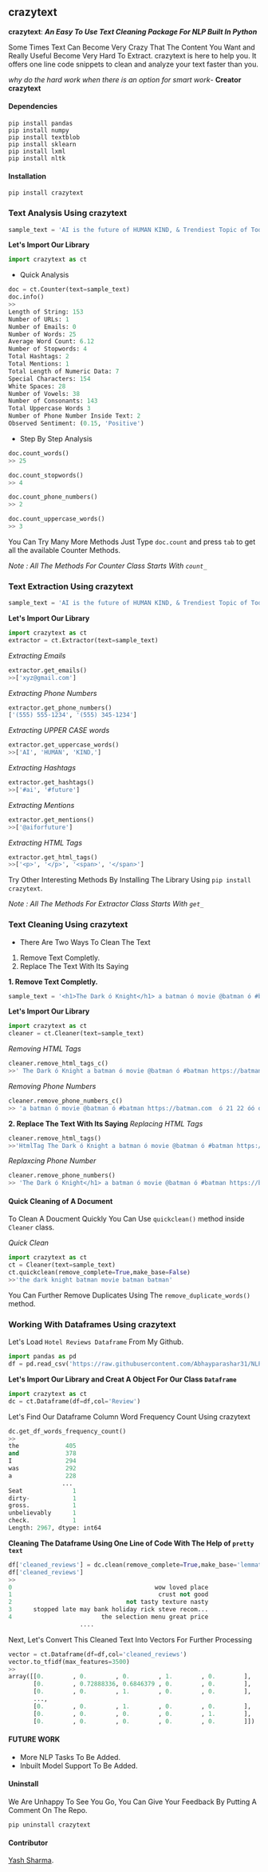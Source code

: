 ## crazytext

**crazytext**: ***An Easy To Use Text Cleaning Package For NLP Built In Python***

Some Times Text Can Become Very Crazy That The Content You Want and Really Useful Become Very Hard To Extract. crazytext is here to help you.
It offers one line code snippets to clean and analyze your text faster than you.

*why do the hard work when there is an option for smart work*- **Creator crazytext**


#### Dependencies
```
pip install pandas
pip install numpy
pip install textblob
pip install sklearn
pip install lxml
pip install nltk
```

#### Installation

`pip install crazytext`




### Text Analysis Using crazytext

```python
sample_text = 'AI is the future of HUMAN KIND, & Trendiest Topic of Today. #ai #future @aiforfuture https://ai.com  (555) 555-1234  <p> Mobile Number </p> (555) 345-1234  <span>Pincode:</span> 224 '
```

**Let's Import Our Library**
```python
import crazytext as ct
```

* Quick Analysis

```python
doc = ct.Counter(text=sample_text)
doc.info()
>>
Length of String: 153
Number of URLs: 1
Number of Emails: 0
Number of Words: 25
Average Word Count: 6.12
Number of Stopwords: 4
Total Hashtags: 2
Total Mentions: 1
Total Length of Numeric Data: 7
Special Characters: 154
White Spaces: 28
Number of Vowels: 38
Number of Consonants: 143
Total Uppercase Words 3
Number of Phone Number Inside Text: 2
Observed Sentiment: (0.15, 'Positive')
```

* Step By Step Analysis

```python
doc.count_words()
>> 25

doc.count_stopwords()
>> 4

doc.count_phone_numbers()
>> 2

doc.count_uppercase_words()
>> 3

```
You Can Try Many More Methods Just Type `doc.count` and press `tab` to get all the available Counter Methods.

*Note : All The Methods For Counter Class Starts With `count_`*


### Text Extraction Using crazytext

```python
sample_text = 'AI is the future of HUMAN KIND, & Trendiest Topic of Today. #ai #future @aiforfuture www.ai.com (555) 555-1234  xyz@gmail.com <p> Mobile Number </p> (555) 345-1234  <span>Pincode:</span> 224 '
```

**Let's Import Our Library**
```python
import crazytext as ct
extractor = ct.Extractor(text=sample_text)
```

*Extracting Emails* 
```python
extractor.get_emails()
>>['xyz@gmail.com']
```

*Extracting Phone Numbers*
```python
extractor.get_phone_numbers()
['(555) 555-1234', '(555) 345-1234']
```

*Extracting UPPER CASE words*
```python
extractor.get_uppercase_words()
>>['AI', 'HUMAN', 'KIND,']
```


*Extracting Hashtags*
```python
extractor.get_hashtags()
>>['#ai', '#future']
```

*Extracting Mentions*
```python
extractor.get_mentions()
>>['@aiforfuture']
```

*Extracting HTML Tags*
```python
extractor.get_html_tags()
>>['<p>', '</p>', '<span>', '</span>']
```

Try Other Interesting Methods By Installing The Library Using `pip install crazytext`. 

*Note : All The Methods For Extractor Class Starts With `get_`*

### Text Cleaning Using crazytext

* There Are Two Ways To Clean The Text
1. Remove Text Completly.
2. Replace The Text With Its Saying

**1.  Remove Text Completly.**
```python
sample_text = '<h1>The Dark ó Knight</h1> a batman ó movie @batman ó #batman https://batman.com (555) 555-1234 ó 21 22 óó ó'
```
**Let's Import Our Library**
```python
import crazytext as ct
cleaner = ct.Cleaner(text=sample_text)
```

*Removing HTML Tags*
```python
cleaner.remove_html_tags_c()
>>' The Dark ó Knight a batman ó movie @batman ó #batman https://batman.com (555) 555-1234 ó 21 22 óó ó'
```

*Removing Phone Numbers*
```python
cleaner.remove_phone_numbers_c()
>> 'a batman ó movie @batman ó #batman https://batman.com  ó 21 22 óó ó'
```
**2. Replace The Text With Its Saying**
*Replacing HTML Tags*
```python
cleaner.remove_html_tags()
>>'HtmlTag The Dark ó Knight a batman ó movie @batman ó #batman https://batman.com (555) 555-1234 ó 21 22 óó ó'
```

*Replaxcing Phone Number*
```python
cleaner.remove_phone_numbers()
>> 'The Dark ó Knight</h1> a batman ó movie @batman ó #batman https://batman.com PhoneNumber ó 21 22 óó ó'
```

#### Quick Cleaning of A Document
To Clean A Doucment Quickly You Can Use `quickclean()` method inside `Cleaner` class.

*Quick Clean*
```python
import crazytext as ct
ct = Cleaner(text=sample_text)
ct.quickclean(remove_complete=True,make_base=False)
>>'the dark knight batman movie batman batman'
```
You Can Further Remove Duplicates Using The `remove_duplicate_words()` method. 

### Working With Dataframes Using crazytext
Let's Load `Hotel Reviews Dataframe` From My Github.
```python
import pandas as pd
df = pd.read_csv('https://raw.githubusercontent.com/Abhayparashar31/NLPP_sentiment-analsis-on-hotel-review/main/Restaurant_Reviews.tsv',delimiter = "\t",quoting=3)
```

**Let's Import Our Library and Creat A Object For Our Class `Dataframe`**
```python
import crazytext as ct
dc = ct.Dataframe(df=df,col='Review')
```

Let's Find Our Dataframe Column Word Frequency Count Using crazytext

```python
dc.get_df_words_frequency_count()
>>
the             405
and             378
I               294
was             292
a               228
               ... 
Seat              1
dirty-            1
gross.            1
unbelievably      1
check.            1
Length: 2967, dtype: int64
```

**Cleaning The Dataframe Using One Line of Code With The Help of `pretty text`**

```python
df['cleaned_reviews'] = dc.clean(remove_complete=True,make_base='lemmatization')
df['cleaned_reviews']
>>
0                                        wow loved place
1                                         crust not good
2                                not tasty texture nasty
3      stopped late may bank holiday rick steve recom...
4                         the selection menu great price
                    ....
```

Next, Let's Convert This Cleaned Text Into Vectors For Further Processing
```python
vector = ct.Dataframe(df=df,col='cleaned_reviews')
vector.to_tfidf(max_features=3500)
>>
array([[0.        , 0.        , 0.        , 1.        , 0.        ],
       [0.        , 0.72888336, 0.6846379 , 0.        , 0.        ],
       [0.        , 0.        , 1.        , 0.        , 0.        ],
       ...,
       [0.        , 0.        , 1.        , 0.        , 0.        ],
       [0.        , 0.        , 0.        , 0.        , 1.        ],
       [0.        , 0.        , 0.        , 0.        , 0.        ]])

```

#### FUTURE WORK
* More NLP Tasks To Be Added.
* Inbuilt Model Support To Be Added.



#### Uninstall
We Are Unhappy To See You Go, You Can Give Your Feedback By Putting A Comment On The Repo.

`pip uninstall crazytext`

#### Contributor
[Yash Sharma](https://github.com/YashSharma91).
